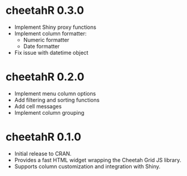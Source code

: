 <!-- NEWS.md is maintained by https://cynkra.github.io/fledge, do not edit -->

# cheetahR 0.3.0

- Implement Shiny proxy functions
- Implement column formatter:
  - Numeric formatter
  - Date formatter
- Fix issue with datetime object


# cheetahR 0.2.0

- Implement menu column options
- Add filtering and sorting functions
- Add cell messages
- Implement column grouping


# cheetahR 0.1.0

* Initial release to CRAN.
* Provides a fast HTML widget wrapping the Cheetah Grid JS library.
* Supports column customization and integration with Shiny.
